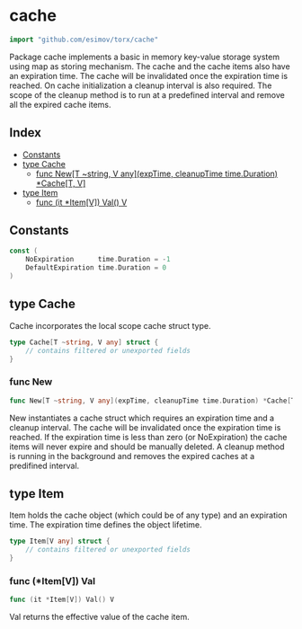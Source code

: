 <!-- Code generated by gomarkdoc. DO NOT EDIT -->

# cache

```go
import "github.com/esimov/torx/cache"
```

Package cache implements a basic in memory key\-value storage system using map as storing mechanism. The cache and the cache items also have an expiration time. The cache will be invalidated once the expiration time is reached. On cache initialization a cleanup interval is also required. The scope of the cleanup method is to run at a predefined interval and remove all the expired cache items.

## Index

- [Constants](<#constants>)
- [type Cache](<#type-cache>)
  - [func New[T ~string, V any](expTime, cleanupTime time.Duration) *Cache[T, V]](<#func-new>)
- [type Item](<#type-item>)
  - [func (it *Item[V]) Val() V](<#func-itemv-val>)


## Constants

```go
const (
    NoExpiration      time.Duration = -1
    DefaultExpiration time.Duration = 0
)
```

## type Cache

Cache incorporates the local scope cache struct type.

```go
type Cache[T ~string, V any] struct {
    // contains filtered or unexported fields
}
```

### func New

```go
func New[T ~string, V any](expTime, cleanupTime time.Duration) *Cache[T, V]
```

New instantiates a cache struct which requires an expiration time and a cleanup interval. The cache will be invalidated once the expiration time is reached. If the expiration time is less than zero \(or NoExpiration\) the cache items will never expire and should be manually deleted. A cleanup method is running in the background and removes the expired caches at a predifined interval.

## type Item

Item holds the cache object \(which could be of any type\) and an expiration time. The expiration time defines the object lifetime.

```go
type Item[V any] struct {
    // contains filtered or unexported fields
}
```

### func \(\*Item\[V\]\) Val

```go
func (it *Item[V]) Val() V
```

Val returns the effective value of the cache item.



